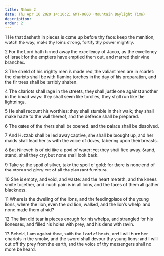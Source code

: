 ```yaml
---
title: Nahum 2
date: Thu Apr 16 2020 14:10:21 GMT-0600 (Mountain Daylight Time)
description: 
order: 2
---
```


<p>
  1 He that dasheth in pieces is come up before thy face: keep the munition,
  watch the way, make thy loins strong, fortify thy power mightily.
</p>
<p>
  2 For the Lord hath turned away the excellency of Jacob, as the excellency of
  Israel: for the emptiers have emptied them out, and marred their vine
  branches.
</p>
<p>
  3 The shield of his mighty men is made red, the valiant men are in scarlet:
  the chariots shall be with flaming torches in the day of his preparation, and
  the fir trees shall be terribly shaken.
</p>
<p>
  4 The chariots shall rage in the streets, they shall justle one against
  another in the broad ways: they shall seem like torches, they shall run like
  the lightnings.
</p>
<p>
  5 He shall recount his worthies: they shall stumble in their walk; they shall
  make haste to the wall thereof, and the defence shall be prepared.
</p>
<p>
  6 The gates of the rivers shall be opened, and the palace shall be dissolved.
</p>
<span></span>
<p>
  7 And Huzzab shall be led away captive, she shall be brought up, and her maids
  shall lead her as with the voice of doves, tabering upon their breasts.
</p>
<p>
  8 But Nineveh is of old like a pool of water: yet they shall flee away. Stand,
  stand, shall they cry; but none shall look back.
</p>
<p>
  9 Take ye the spoil of silver, take the spoil of gold: for there is none end
  of the store and glory out of all the pleasant furniture.
</p>
<p>
  10 She is empty, and void, and waste: and the heart melteth, and the knees
  smite together, and much pain is in all loins, and the faces of them all
  gather blackness.
</p>
<p>
  11 Where is the dwelling of the lions, and the feedingplace of the young
  lions, where the lion, even the old lion, walked, and the lion&#x2019;s whelp,
  and none made them afraid?
</p>
<p>
  12 The lion did tear in pieces enough for his whelps, and strangled for his
  lionesses, and filled his holes with prey, and his dens with ravin.
</p>
<p>
  13 Behold, I am against thee, saith the Lord of hosts, and I will burn her
  chariots in the smoke, and the sword shall devour thy young lions: and I will
  cut off thy prey from the earth, and the voice of thy messengers shall no more
  be heard.
</p>

